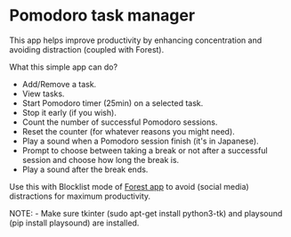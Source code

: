 # Pomodoro task manager
This app helps improve productivity by enhancing concentration and avoiding distraction (coupled with Forest).
 
What this simple app can do?
- Add/Remove a task.
- View tasks.
- Start Pomodoro timer (25min) on a selected task.
- Stop it early (if you wish).
- Count the number of successful Pomodoro sessions.
- Reset the counter (for whatever reasons you might need).
- Play a sound when a Pomodoro session finish (it's in Japanese).
- Prompt to choose between taking a break or not after a successful session and choose how long the break is.
- Play a sound after the break ends.

Use this with Blocklist mode of [Forest app](https://www.forestapp.cc/) to avoid (social media) distractions for maximum productivity.

NOTE: - Make sure tkinter (sudo apt-get install python3-tk) and playsound (pip install playsound) are installed.

